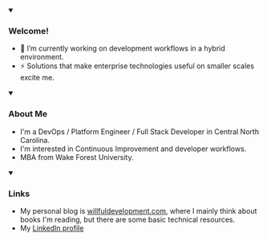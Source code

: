 <div>
  <details open><summary><h3>Welcome!</h3></summary>
    <div>
      <ul>
        <li>🔭 I’m currently working on development workflows in a hybrid environment.</li>
        <li>⚡ Solutions that make enterprise technologies useful on smaller scales excite me.</li>
      </ul>
    </div>
  </details>
  <details open><summary><h3>About Me</h3></summary>
    <div>
      <ul>
        <li>I'm a DevOps / Platform Engineer / Full Stack Developer in Central North Carolina.</li>
        <li>I'm interested in Continuous Improvement and developer workflows.</li>
        <li>MBA from Wake Forest University.</li>
      </ul>
    </div>
  </details>
  <details open><summary><h3>Links</h3></summary>
    <div>
      <ul>
        <li>
    My personal blog is <a href="https://www.willfuldevelopment.com/" rel="nofollow" target="_blank">willfuldevelopment.com</a>, where I mainly think about books I'm reading, but there are some basic technical resources.
      </li>
      <li>
    My <a href="https://www.linkedin.com/in/willford/" rel="nofollow" target="_blank">LinkedIn profile</a>
      </li>
    </ul>
  </div>
</details>
</div>
  
<!--
**wfordwfu/wfordwfu** is a ✨ _special_ ✨ repository because its `README.md` (this file) appears on your GitHub profile.

Here are some ideas to get you started:

- 🔭 I’m currently working on ...
- 🌱 I’m currently learning ...
- 👯 I’m looking to collaborate on ...
- 🤔 I’m looking for help with ...
- 💬 Ask me about ...
- 📫 How to reach me: ...
- 😄 Pronouns: ...
- ⚡ Fun fact: ...
-->
